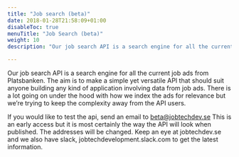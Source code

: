 ```yaml
---
title: "Job search (beta)"
date: 2018-01-28T21:58:09+01:00
disableToc: true
menuTitle: "Job Search (beta)"
weight: 10
description: "Our job search API is a search engine for all the current job ads from Platsbanken. The aim is to make a simple yet versatile API that should suit anyone building any kind of application involving data from job ads."

---
```


Our job search API is a search engine for all the current job ads from Platsbanken. 
The aim is to make a simple yet versatile API that should suit anyone building any kind of application involving data from job ads. 
There is a lot going on under the hood with how we index the ads for relevance but we’re trying to keep the complexity away from the API users.

If you would like to test the api, send an email to <beta@jobtechdev.se>
This is an early access but it is most certainly the way the API will look when published. The addresses will be changed. Keep an eye at jobtechdev.se and 
we also have slack, jobtechdevelopment.slack.com to get the latest information.


